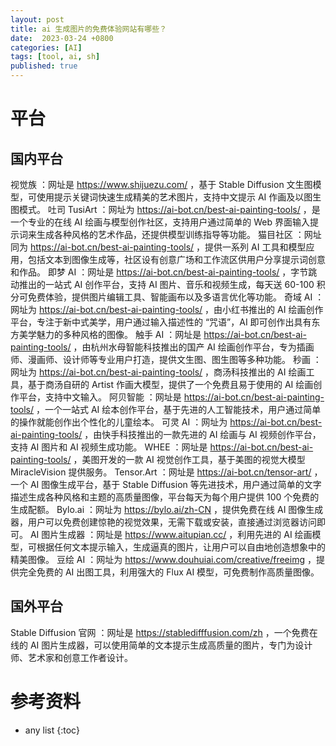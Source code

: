```yaml
---
layout: post
title: ai 生成图片的免费体验网站有哪些？
date:  2023-03-24 +0800
categories: [AI]
tags: [tool, ai, sh]
published: true
---
```




# 平台

## 国内平台

视觉族 ：网址是 https://www.shijuezu.com/ ，基于 Stable Diffusion 文生图模型，可使用提示关键词快速生成精美的艺术图片，支持中文提示 AI 作画及以图生图模式。
吐司 TusiArt ：网址为 https://ai-bot.cn/best-ai-painting-tools/ ，是一个专业的在线 AI 绘画与模型创作社区，支持用户通过简单的 Web 界面输入提示词来生成各种风格的艺术作品，还提供模型训练指导等功能。
猫目社区 ：网址同为 https://ai-bot.cn/best-ai-painting-tools/ ，提供一系列 AI 工具和模型应用，包括文本到图像生成等，社区设有创意广场和工作流区供用户分享提示词创意和作品。
即梦 AI ：网址是 https://ai-bot.cn/best-ai-painting-tools/ ，字节跳动推出的一站式 AI 创作平台，支持 AI 图片、音乐和视频生成，每天送 60-100 积分可免费体验，提供图片编辑工具、智能画布以及多语言优化等功能。
奇域 AI ：网址为 https://ai-bot.cn/best-ai-painting-tools/ ，由小红书推出的 AI 绘画创作平台，专注于新中式美学，用户通过输入描述性的 “咒语”，AI 即可创作出具有东方美学魅力的多种风格的图像。
触手 AI ：网址是 https://ai-bot.cn/best-ai-painting-tools/ ，由杭州水母智能科技推出的国产 AI 绘画创作平台，专为插画师、漫画师、设计师等专业用户打造，提供文生图、图生图等多种功能。
秒画 ：网址为 https://ai-bot.cn/best-ai-painting-tools/ ，商汤科技推出的 AI 绘画工具，基于商汤自研的 Artist 作画大模型，提供了一个免费且易于使用的 AI 绘画创作平台，支持中文输入。
阿贝智能 ：网址是 https://ai-bot.cn/best-ai-painting-tools/ ，一个一站式 AI 绘本创作平台，基于先进的人工智能技术，用户通过简单的操作就能创作出个性化的儿童绘本。
可灵 AI ：网址为 https://ai-bot.cn/best-ai-painting-tools/ ，由快手科技推出的一款先进的 AI 绘画与 AI 视频创作平台，支持 AI 图片和 AI 视频生成功能。
WHEE ：网址是 https://ai-bot.cn/best-ai-painting-tools/ ，美图开发的一款 AI 视觉创作工具，基于美图的视觉大模型 MiracleVision 提供服务。
Tensor.Art ：网址是 https://ai-bot.cn/tensor-art/ ，一个 AI 图像生成平台，基于 Stable Diffusion 等先进技术，用户通过简单的文字描述生成各种风格和主题的高质量图像，平台每天为每个用户提供 100 个免费的生成配额。
Bylo.ai ：网址为 https://bylo.ai/zh-CN ，提供免费在线 AI 图像生成器，用户可以免费创建惊艳的视觉效果，无需下载或安装，直接通过浏览器访问即可。
AI 图片生成器 ：网址是 https://www.aitupian.cc/ ，利用先进的 AI 绘画模型，可根据任何文本提示输入，生成逼真的图片，让用户可以自由地创造想象中的精美图像。
豆绘 AI ：网址为 https://www.douhuiai.com/creative/freeimg ，提供完全免费的 AI 出图工具，利用强大的 Flux AI 模型，可免费制作高质量图像。

## 国外平台

Stable Diffusion 官网 ：网址是 https://stabledifffusion.com/zh ，一个免费在线的 AI 图片生成器，可以使用简单的文本提示生成高质量的图片，专门为设计师、艺术家和创意工作者设计。


# 参考资料


* any list
{:toc}